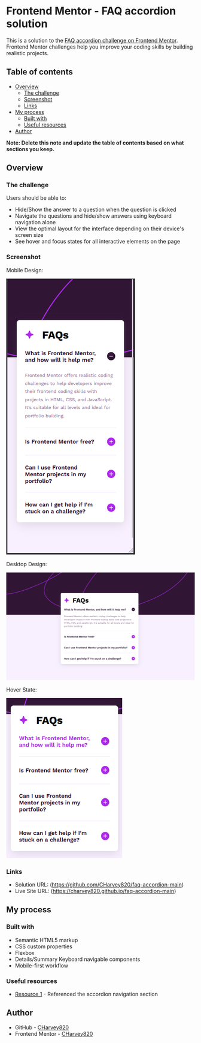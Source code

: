 # Frontend Mentor - FAQ accordion solution

This is a solution to the [FAQ accordion challenge on Frontend Mentor](https://www.frontendmentor.io/challenges/faq-accordion-wyfFdeBwBz). Frontend Mentor challenges help you improve your coding skills by building realistic projects. 

## Table of contents

- [Overview](#overview)
  - [The challenge](#the-challenge)
  - [Screenshot](#screenshot)
  - [Links](#links)
- [My process](#my-process)
  - [Built with](#built-with)
  - [Useful resources](#useful-resources)
- [Author](#author)

**Note: Delete this note and update the table of contents based on what sections you keep.**

## Overview

### The challenge

Users should be able to:

- Hide/Show the answer to a question when the question is clicked
- Navigate the questions and hide/show answers using keyboard navigation alone
- View the optimal layout for the interface depending on their device's screen size
- See hover and focus states for all interactive elements on the page

### Screenshot

Mobile Design:

![](./ss-mobile.png)

Desktop Design:

![](./ss-desktop.png)

Hover State:

![](./ss-hoverState.png)

### Links


- Solution URL: (https://github.com/CHarvey820/faq-accordion-main)
- Live Site URL: (https://charvey820.github.io/faq-accordion-main)

## My process

### Built with

- Semantic HTML5 markup
- CSS custom properties
- Flexbox
- Details/Summary Keyboard navigable components
- Mobile-first workflow

### Useful resources

- [Resource 1](https://www.smashingmagazine.com/2022/11/guide-keyboard-accessibility-html-css-part1/) - Referenced the accordion navigation section

## Author

- GitHub - [CHarvey820](https://github.com/CHarvey820)
- Frontend Mentor - [CHarvey820](https://www.frontendmentor.io/profile/CHarvey820)
